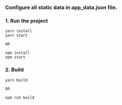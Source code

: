 

### Configure all static data in app_data.json file.

### 1. Run the project
```shell
yarn install
yarn start

OR

npm install
npm start

```

### 2. Build
```shell
yarn build

OR

npm run build
```